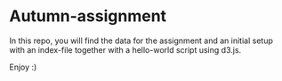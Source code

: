 # Autumn-assignment

In this repo, you will find the data for the assignment and an initial setup with an index-file together with a hello-world script using d3.js.

Enjoy :)
